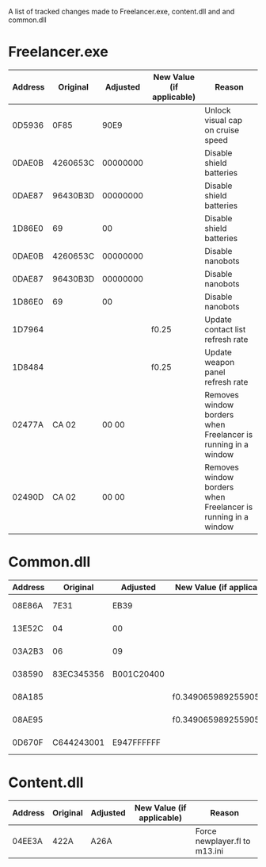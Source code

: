 A list of tracked changes made to Freelancer.exe, content.dll and and common.dll

# Freelancer.exe

| Address | Original  | Adjusted | New Value (if applicable) | Reason                             |
|---------|-----------|----------|-----------------------|------------------------------------|
| 0D5936  | 0F85      | 90E9     |                       | Unlock visual cap on cruise speed  |
| 0DAE0B  | 4260653C  | 00000000 |                       | Disable shield batteries           |
| 0DAE87  | 96430B3D  | 00000000 |                       | Disable shield batteries           |
| 1D86E0  | 69        | 00       |                       | Disable shield batteries           |
| 0DAE0B  | 4260653C  | 00000000 |                       | Disable nanobots                   |
| 0DAE87  | 96430B3D  | 00000000 |                       | Disable nanobots                   |
| 1D86E0  | 69        | 00       |                       | Disable nanobots                   |
| 1D7964  |           |          | f0.25                 | Update contact list refresh rate   |
| 1D8484  |           |          | f0.25                 | Update weapon panel refresh rate   |
| 02477A  | CA 02     | 00 00    |                       | Removes window borders when Freelancer is running in a window   |
| 02490D  | CA 02     | 00 00    |                       | Removes window borders when Freelancer is running in a window   |


# Common.dll

| Address | Original | Adjusted | New Value (if applicable) | Reason                             |
|---------|----------|----------|-----------------------|------------------------------------|
| 08E86A  | 7E31     | EB39     |                       | Disable Act_PlayerEnemyClamp       |
| 13E52C  | 04       | 00       |                       | Enable NPC countermeasure usage    |
| 03A2B3  | 06       | 09       |                       | Enable mine droppers during cruise |
| 038590  | 83EC345356 | B001C20400 |                       | CEGun::CanSeeTargetObject fix for NPCs |
| 08A185  |          |          | f0.349065989255905151 | Radians value of NPC muzzle cone angle |
| 08AE95  |          |          | f0.349065989255905151 | Radians value of NPC muzzle cone angle |
| 0D670F  | C644243001 | E947FFFFFF |  | Makes suns honour the visit flag (For Houston Glow)

# Content.dll

| Address | Original | Adjusted | New Value (if applicable) | Reason                             |
|---------|----------|----------|-----------------------|------------------------------------|
| 04EE3A  | 422A     | A26A     |                       | Force newplayer.fl to m13.ini      |
